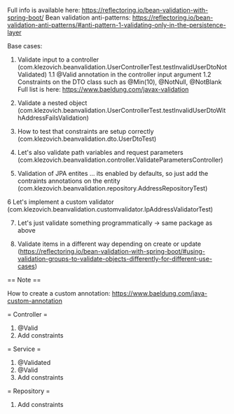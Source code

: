 Full info is available here: https://reflectoring.io/bean-validation-with-spring-boot/
Bean validation anti-patterns: https://reflectoring.io/bean-validation-anti-patterns/#anti-pattern-1-validating-only-in-the-persistence-layer


Base cases:

1. Validate input to a controller (com.klezovich.beanvalidation.UserControllerTest.testInvalidUserDtoNotValidated)
  1.1 @Valid annotation in the controller input argument
  1.2 Constraints on the DTO class such as @Min(10), @NotNull, @NotBlank
  Full list is here: https://www.baeldung.com/javax-validation
  
2. Validate a nested object (com.klezovich.beanvalidation.UserControllerTest.testInvalidUserDtoWithAddressFailsValidation)

3. How to test that constraints are setup correctly (com.klezovich.beanvalidation.dto.UserDtoTest)

4. Let's also validate path variables and request parameters (com.klezovich.beanvalidation.controller.ValidateParametersController)

5. Validation of JPA entites ... its enabled by defaults, so just add the contraints annotations 
   on the entity (com.klezovich.beanvalidation.repository.AddressRepositoryTest)
   
6 Let's implement a custom validator (com.klezovich.beanvalidation.customvalidator.IpAddressValidatorTest)

7. Let's just validate something programmatically -> same package as above

8. Validate items in a different way depending on create or update (https://reflectoring.io/bean-validation-with-spring-boot/#using-validation-groups-to-validate-objects-differently-for-different-use-cases)


== Note == 

How to create a custom annotation: https://www.baeldung.com/java-custom-annotation

= Controller = 
1. @Valid 
2. Add constraints

= Service = 
1. @Validated
2. @Valid 
3. Add constraints 

= Repository =
1. Add constraints